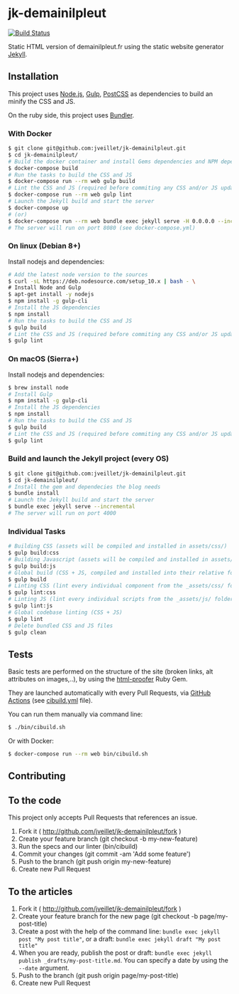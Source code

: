 # jk-demainilpleut
[![Build Status](https://github.com/jveillet/jk-demainilpleut/workflows/CI/badge.svg)](https://github.com/jveillet/jk-demainilpleut/actions)

Static HTML version of demainilpleut.fr using the static website generator
[Jekyll](https://jekyllrb.com/).

## Installation

This project uses [Node.js](https://nodejs.org/en/), [Gulp](http://gulpjs.com/),
[PostCSS](http://postcss.org/) as dependencies to build an minify the CSS and
JS.

On the ruby side, this project uses [Bundler](https://bundler.io/).

### With Docker
```bash
$ git clone git@github.com:jveillet/jk-demainilpleut.git
$ cd jk-demainilpleut/
# Build the docker container and install Gems dependencies and NPM dependencies
$ docker-compose build
# Run the tasks to build the CSS and JS
$ docker-compose run --rm web gulp build
# Lint the CSS and JS (required before commiting any CSS and/or JS updates).
$ docker-compose run --rm web gulp lint
# Launch the Jekyll build and start the server
$ docker-compose up
# (or)
$ docker-compose run --rm web bundle exec jekyll serve -H 0.0.0.0 --incremental
# The server will run on port 8080 (see docker-compose.yml)
```

### On linux (Debian 8+)

Install nodejs and dependencies:
```bash
# Add the latest node version to the sources
$ curl -sL https://deb.nodesource.com/setup_10.x | bash - \
# Install Node and Gulp
$ apt-get install -y nodejs
$ npm install -g gulp-cli
# Install the JS dependencies
$ npm install
# Run the tasks to build the CSS and JS
$ gulp build
# Lint the CSS and JS (required before commiting any CSS and/or JS updates).
$ gulp lint
```

### On macOS (Sierra+)

Install nodejs and dependencies:
```bash
$ brew install node
# Install Gulp
$ npm install -g gulp-cli
# Install the JS dependencies
$ npm install
# Run the tasks to build the CSS and JS
$ gulp build
# Lint the CSS and JS (required before commiting any CSS and/or JS updates).
$ gulp lint
```

### Build and launch the Jekyll project (every OS)

```bash
$ git clone git@github.com:jveillet/jk-demainilpleut.git
$ cd jk-demainilpleut/
# Install the gem and dependecies the blog needs
$ bundle install
# Launch the Jekyll build and start the server
$ bundle exec jekyll serve --incremental
# The server will run on port 4000
```

### Individual Tasks

```bash
# Building CSS (assets will be compiled and installed in assets/css/)
$ gulp build:css
# Building Javascript (assets will be compiled and installed in assets/js/)
$ gulp build:js
# Global build (CSS + JS, compiled and installed into their relative folders in assets/)
$ gulp build
# Linting CSS (lint every individual component from the _assets/css/ folder)
$ gulp lint:css
# Linting JS (lint every individual scripts from the _assets/js/ folder)
$ gulp lint:js
# Global codebase linting (CSS + JS)
$ gulp lint
# Delete bundled CSS and JS files
$ gulp clean
```

## Tests

Basic tests are performed on the structure of the site (broken links, alt attributes on images,..), by using the
[html-proofer](https://github.com/gjtorikian/html-proofer) Ruby Gem.

They are launched automatically with every Pull Requests, via [GitHub Actions](https://help.github.com/en/github/automating-your-workflow-with-github-actions) (see [cibuild.yml](https://github.com/jveillet/jk-demainilpleut/blob/master/.github/workflows/cibuild.yml) file).

You can run them manually via command line:
```bash
$ ./bin/cibuild.sh
```

Or with Docker:
```bash
$ docker-compose run --rm web bin/cibuild.sh
```
## Contributing

## To the code
This project only accepts Pull Requests that references an issue.

1. Fork it ( http://github.com/jveillet/jk-demainilpleut/fork )
2. Create your feature branch (git checkout -b my-new-feature)
3. Run the specs and our linter (bin/cibuild)
4. Commit your changes (git commit -am 'Add some feature')
5. Push to the branch (git push origin my-new-feature)
6. Create new Pull Request

## To the articles
1. Fork it ( http://github.com/jveillet/jk-demainilpleut/fork )
2. Create your feature branch for the new page (git checkout -b page/my-post-title)
3. Create a post with the help of the command line: `bundle exec jekyll post "My post title"`, or a draft: `bundle exec jekyll draft "My post title"`
4. When you are ready, publish the post or draft: `bundle exec jekyll publish _drafts/my-post-title.md`. You can specify a date by using the `--date` argument.
5. Push to the branch (git push origin page/my-post-title)
6. Create new Pull Request
